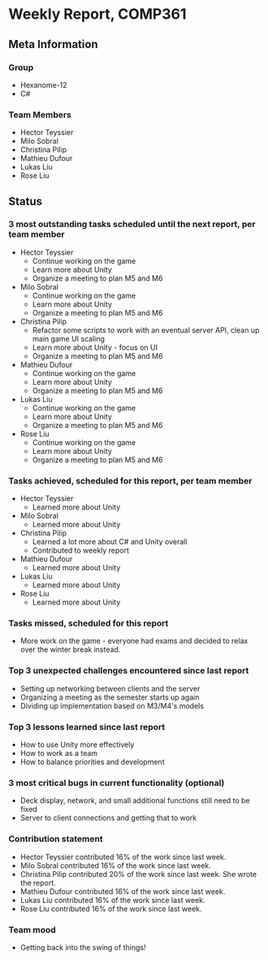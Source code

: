 # Weekly Report, COMP361

## Meta Information

### Group

 * Hexanome-12
 * C#

### Team Members
 * Hector Teyssier
 * Milo Sobral
 * Christina Pilip
 * Mathieu Dufour
 * Lukas Liu
 * Rose Liu

## Status

### 3 most outstanding tasks scheduled until the next report, per team member

* Hector Teyssier
  * Continue working on the game
  * Learn more about Unity
  * Organize a meeting to plan M5 and M6
* Milo Sobral
  * Continue working on the game
  * Learn more about Unity
  * Organize a meeting to plan M5 and M6
* Christina Pilip
  * Refactor some scripts to work with an eventual server API, clean up main game UI scaling
  * Learn more about Unity - focus on UI
  * Organize a meeting to plan M5 and M6
* Mathieu Dufour
  * Continue working on the game
  * Learn more about Unity
  * Organize a meeting to plan M5 and M6
* Lukas Liu
  * Continue working on the game
  * Learn more about Unity
  * Organize a meeting to plan M5 and M6
* Rose Liu
  * Continue working on the game
  * Learn more about Unity
  * Organize a meeting to plan M5 and M6

### Tasks achieved, scheduled for this report, per team member

* Hector Teyssier
  * Learned more about Unity
* Milo Sobral
  * Learned more about Unity
* Christina Pilip
  * Learned a lot more about C# and Unity overall 
  * Contributed to weekly report
* Mathieu Dufour
  * Learned more about Unity
* Lukas Liu
  * Learned more about Unity
* Rose Liu
  * Learned more about Unity

### Tasks missed, scheduled for this report
 * More work on the game - everyone had exams and decided to relax over the winter break instead.

### Top 3 unexpected challenges encountered since last report
 * Setting up networking between clients and the server
 * Organizing a meeting as the semester starts up again
 * Dividing up implementation based on M3/M4's models

### Top 3 lessons learned since last report
 * How to use Unity more effectively
 * How to work as a team
 * How to balance priorities and development

### 3 most critical bugs in current functionality (optional)
 * Deck display, network, and small additional functions still need to be fixed
 * Server to client connections and getting that to work

### Contribution statement

 * Hector Teyssier contributed 16% of the work since last week. 
 * Milo Sobral contributed 16% of the work since last week. 
 * Christina Pilip contributed 20% of the work since last week. She wrote the report.
 * Mathieu Dufour contributed 16% of the work since last week.
 * Lukas Liu contributed 16% of the work since last week. 
 * Rose Liu contributed 16% of the work since last week. 

### Team mood

 * Getting back into the swing of things!
